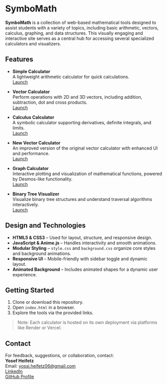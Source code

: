 # SymboMath

**SymboMath** is a collection of web-based mathematical tools designed to assist students with a variety of topics, including basic arithmetic, vectors, calculus, graphing, and data structures. This visually engaging and interactive site serves as a central hub for accessing several specialized calculators and visualizers.

## Features

- **Simple Calculator**  
  A lightweight arithmetic calculator for quick calculations.  
  [Launch](https://calcutalor.onrender.com)

- **Vector Calculator**  
  Perform operations with 2D and 3D vectors, including addition, subtraction, dot and cross products.  
  [Launch](https://vector-calculator-51p8.onrender.com)

- **Calculus Calculator**  
  A symbolic calculator supporting derivatives, definite integrals, and limits.  
  [Launch](https://vite-calculus-calculator.onrender.com)

- **New Vector Calculator**  
  An improved version of the original vector calculator with enhanced UI and performance.  
  [Launch](https://vector-calculator-v2.onrender.com)

- **Graph Calculator**  
  Interactive plotting and visualization of mathematical functions, powered by Desmos-like functionality.  
  [Launch](https://geo-desmos.onrender.com)

- **Binary Tree Visualizer**  
  Visualize binary tree structures and understand traversal algorithms interactively.  
  [Launch](https://binary-tree-calculator.vercel.app/)

## Design and Technologies

- **HTML5 & CSS3** – Used for layout, structure, and responsive design.
- **JavaScript & Anime.js** – Handles interactivity and smooth animations.
- **Modular Styling** – `style.css` and `background.css` organize core styles and background animations.
- **Responsive UI** – Mobile-friendly with sidebar toggle and dynamic layout.
- **Animated Background** – Includes animated shapes for a dynamic user experience.

## Getting Started

1. Clone or download this repository.
2. Open `index.html` in a browser.
3. Explore the tools via the provided links.

> Note: Each calculator is hosted on its own deployment via platforms like Render or Vercel.

## Contact

For feedback, suggestions, or collaboration, contact:  
**Yosef Heifetz**  
Email: yossi.heifetz06@gmail.com  
[LinkedIn](https://www.linkedin.com/in/yosef-heifetz-64b6031b5/)  
[GitHub Profile](https://github.com/joey486/calculator)
